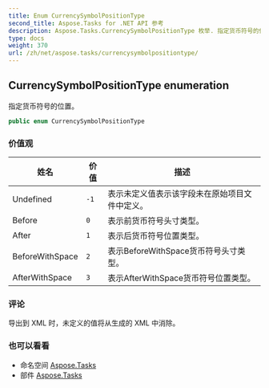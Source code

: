 ```yaml
---
title: Enum CurrencySymbolPositionType
second_title: Aspose.Tasks for .NET API 参考
description: Aspose.Tasks.CurrencySymbolPositionType 枚举. 指定货币符号的位置
type: docs
weight: 370
url: /zh/net/aspose.tasks/currencysymbolpositiontype/
---
```

## CurrencySymbolPositionType enumeration

指定货币符号的位置。

```csharp
public enum CurrencySymbolPositionType
```

### 价值观

| 姓名 | 价值 | 描述 |
| --- | --- | --- |
| Undefined | `-1` | 表示未定义值表示该字段未在原始项目文件中定义。 |
| Before | `0` | 表示前货币符号头寸类型。 |
| After | `1` | 表示后货币符号位置类型。 |
| BeforeWithSpace | `2` | 表示BeforeWithSpace货币符号头寸类型。 |
| AfterWithSpace | `3` | 表示AfterWithSpace货币符号位置类型。 |

### 评论

导出到 XML 时，未定义的值将从生成的 XML 中消除。

### 也可以看看

* 命名空间 [Aspose.Tasks](../../aspose.tasks/)
* 部件 [Aspose.Tasks](../../)


